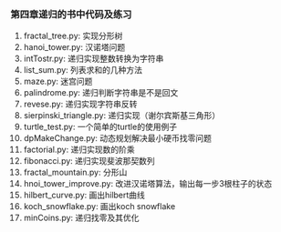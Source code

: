 ### 第四章递归的书中代码及练习

1. fractal_tree.py: 实现分形树
2. hanoi_tower.py: 汉诺塔问题
3. intTostr.py: 递归实现整数转换为字符串
4. list_sum.py: 列表求和的几种方法
5. maze.py: 迷宫问题
6. palindrome.py: 递归判断字符串是不是回文
7. revese.py: 递归实现字符串反转
8. sierpinski_triangle.py: 递归实现（谢尔宾斯基三角形）
9. turtle_test.py: 一个简单的turtle的使用例子
10. dpMakeChange.py: 动态规划解决最小硬币找零问题
11. factorial.py: 递归实现数的阶乘
12. fibonacci.py: 递归实现斐波那契数列
13. fractal_mountain.py: 分形山
14. hnoi_tower_improve.py: 改进汉诺塔算法，输出每一步3根柱子的状态
15. hilbert_curve.py: 画出hilbert曲线
16. koch_snowflake.py: 画出koch snowflake
17. minCoins.py: 递归找零及其优化